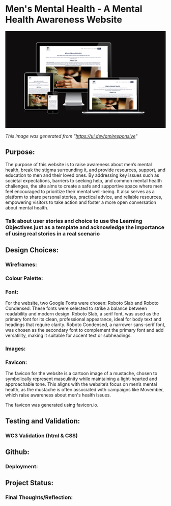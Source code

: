 # Men's Mental Health - A Mental Health Awareness Website 


![Responsiveness scr](assets/images/responsivenss.png)

*This image was generated from "https://ui.dev/amiresponsive"*

## Purpose:

The purpose of this website is to raise awareness about men’s mental health, break the stigma surrounding it, and provide resources, support, and education to men and their loved ones. By addressing key issues such as societal expectations, barriers to seeking help, and common mental health challenges, the site aims to create a safe and supportive space where men feel encouraged to prioritize their mental well-being. It also serves as a platform to share personal stories, practical advice, and reliable resources, empowering visitors to take action and foster a more open conversation about mental health.

### Talk about user stories and choice to use the Learning Objectives just as a template and acknowledge the importance of using real stories in a real scenario

## Design Choices:

### Wireframes:

### Colour Palette:

### Font:

For the website, two Google Fonts were chosen: Roboto Slab and Roboto Condensed. These fonts were selected to strike a balance between readability and modern design. Roboto Slab, a serif font, was used as the primary font for its clean, professional appearance, ideal for body text and headings that require clarity. Roboto Condensed, a narrower sans-serif font, was chosen as the secondary font to complement the primary font and add versatility, making it suitable for accent text or subheadings.

### Images:

### Favicon:

The favicon for the website is a cartoon image of a mustache, chosen to symbolically represent masculinity while maintaining a light-hearted and approachable tone. This aligns with the website’s focus on men’s mental health, as the mustache is often associated with campaigns like Movember, which raise awareness about men's health issues.

The favicon was generated using favicon.io.

## Testing and Validation:

### WC3 Validation (html & CSS)

## Github:

### Deployment:

## Project Status:

### Final Thoughts/Reflection: